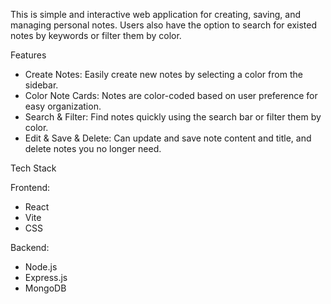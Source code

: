 This is simple and interactive web application for creating, saving, and managing personal notes. Users also have the option to search for existed notes by keywords or filter them by color.

Features
- Create Notes: Easily create new notes by selecting a color from the sidebar.
- Color Note Cards: Notes are color-coded based on user preference for easy organization.
- Search & Filter: Find notes quickly using the search bar or filter them by color.
- Edit & Save & Delete: Can update and save note content and title, and delete notes you no longer need.

Tech Stack

  Frontend:
  - React
  - Vite
  - CSS

  Backend:
  - Node.js
  - Express.js
  - MongoDB

